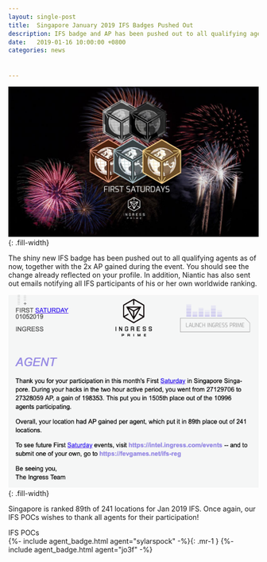 ```yaml
---
layout: single-post
title:  Singapore January 2019 IFS Badges Pushed Out
description: IFS badge and AP has been pushed out to all qualifying agents.
date:   2019-01-16 10:00:00 +0800
categories: news


---
```

<style type="text/css">
.top {
  margin-bottom: 10px;
  background: #f3f3f3;
  padding: 12px 15px;
}
.top h5 {
  font-size: 1rem;
}
.top .value {
  font-style: italic;
  font-size: 0.9em;
}
</style>

![ingress fs](/assets/images/news/ifs_sg_banner.jpg){: .fill-width}

The shiny new IFS badge has been pushed out to all qualifying agents as of now, together with the 2x AP gained during the event.
You should see the change already reflected on your profile.
In addition, Niantic has also sent out emails notifying all IFS participants of his or her own worldwide ranking.

![ingress fs](/assets/images/news/ifs_email.png){: .fill-width}

Singapore is ranked 89th of 241 locations for Jan 2019 IFS.
Once again, our IFS POCs wishes to thank all agents for their participation!

IFS POCs<br/>
{%- include agent_badge.html agent="sylarspock" -%}{: .mr-1 }
{%- include agent_badge.html agent="jo3f" -%}
